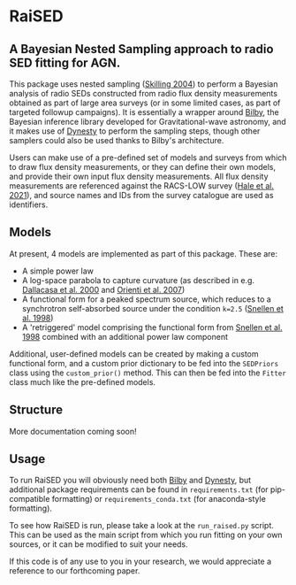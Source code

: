 # RaiSED

## A Bayesian Nested Sampling approach to radio SED fitting for AGN.

This package uses nested sampling ([Skilling 2004](https://doi.org/10.1063/1.1835238)) to perform a Bayesian analysis of radio SEDs constructed from radio flux density measurements
obtained as part of large area surveys (or in some limited cases, as part of targeted followup campaigns). It is essentially a wrapper around [Bilby](https://lscsoft.docs.ligo.org/bilby/#),
 the Bayesian inference library developed for Gravitational-wave astronomy, and it makes use of [Dynesty](https://dynesty.readthedocs.io/en/latest/index.html) to perform the sampling steps,
 though other samplers could also be used thanks to Bilby's architecture.

Users can make use of a pre-defined set of models and surveys from which to draw
flux density measurements, or they can define their own models, and provide their own input flux density measurements. All flux density measurements are referenced against the RACS-LOW survey 
([Hale et al. 2021](https://ui.adsabs.harvard.edu/abs/2021PASA...38...58H/abstract)), and source names and IDs from the survey catalogue are used as identifiers.

## Models

At present, 4 models are implemented as part of this package. These are: 
- A simple power law
- A log-space parabola to capture curvature (as described in e.g. [Dallacasa et al. 2000](https://ui.adsabs.harvard.edu/abs/2000A%26A...363..887D/abstract) and [Orienti et al. 2007](https://ui.adsabs.harvard.edu/abs/2007A%26A...461..923O/abstract))
- A functional form for a peaked spectrum source, which reduces to a synchrotron self-absorbed source under the condition `k=2.5` ([Snellen et al. 1998](10.1051/aas:1998281))
- A 'retriggered' model comprising the functional form from [Snellen et al. 1998](10.1051/aas:1998281) combined with an additional power law component

Additional, user-defined models can be created by making a custom functional form, and a custom prior dictionary to be fed into the `SEDPriors` class using the `custom_prior()` method.
This can then be fed into the `Fitter` class much like the pre-defined models.

## Structure

More documentation coming soon!

## Usage

To run RaiSED you will obviously need both [Bilby](https://lscsoft.docs.ligo.org/bilby/#) and [Dynesty](https://dynesty.readthedocs.io/en/latest/index.html), but additional 
package requirements can be found in `requirements.txt` (for pip-compatible formatting) or `requirements_conda.txt` (for anaconda-style formatting).

To see how RaiSED is run, please take a look at the `run_raised.py` script. This can be used as the main script from which you run fitting on your own sources, or it can
be modified to suit your needs.

If this code is of any use to you in your research, we would appreciate a reference to our forthcoming paper.
